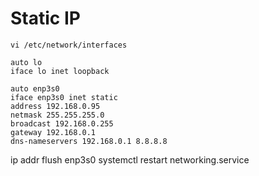 # Static IP

`vi /etc/network/interfaces`

```
auto lo
iface lo inet loopback

auto enp3s0
iface enp3s0 inet static
address 192.168.0.95
netmask 255.255.255.0
broadcast 192.168.0.255
gateway 192.168.0.1
dns-nameservers 192.168.0.1 8.8.8.8

```
ip addr flush enp3s0
systemctl restart networking.service